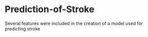 # Prediction-of-Stroke
Several features were included in the creation of a model used for predicting stroke
